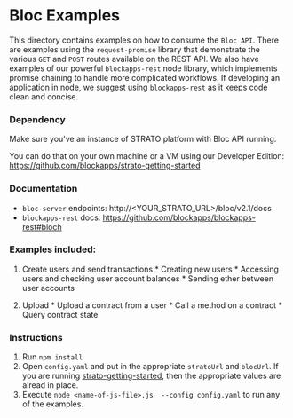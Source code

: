 # Bloc Examples

This directory contains examples on how to consume the `Bloc API`. There are examples using the `request-promise` library that demonstrate the various `GET` and `POST` routes available on the REST API. We also have examples of our powerful `blockapps-rest` node library, which implements promise chaining to handle more complicated workflows. If developing an application in node, we suggest using `blockapps-rest` as it keeps code clean and concise.

### Dependency
Make sure you've an instance of STRATO platform with Bloc API running.

You can do that on your own machine or a VM using our Developer Edition: https://github.com/blockapps/strato-getting-started

### Documentation
* `bloc-server` endpoints: http://<YOUR_STRATO_URL>/bloc/v2.1/docs
* `blockapps-rest` docs: https://github.com/blockapps/blockapps-rest#bloch

### Examples included:

  1. Create users and send transactions
    * Creating new users
    * Accessing users and checking user account balances
    * Sending ether between user accounts

  2. Upload
    * Upload a contract from a user
    * Call a method on a contract
    * Query contract state

### Instructions
  1. Run `npm install`
  2. Open `config.yaml` and put in the appropriate `stratoUrl` and `blocUrl`. If you are running [strato-getting-started](https://github.com/blockapps/strato-getting-started), then the appropriate values are alread in place.
  3. Execute `node <name-of-js-file>.js  --config config.yaml` to run any of the examples.
  
